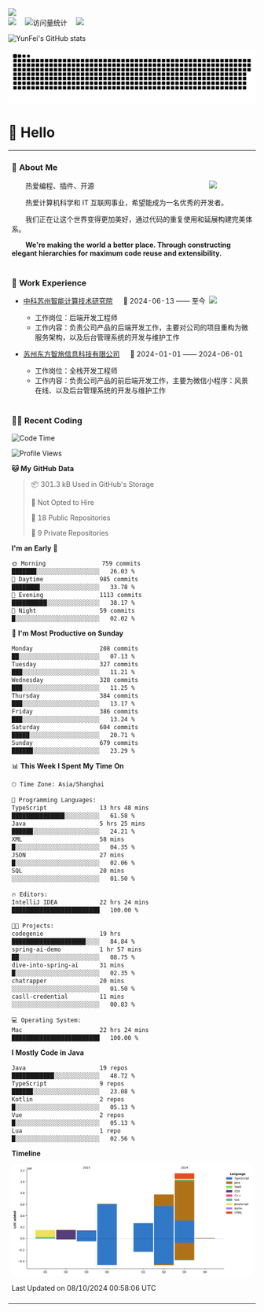   <!-- dynamic typing effect 动态打字效果 -->
  <div>
    <a href="http://yunfei.plus">
      <img src="https://readme-typing-svg.demolab.com?font=Fira+Code&pause=1000&width=435&lines=console.log(%22Hello%2C%20World%22);祝您今天愉快!&center=true&size=27" />
    </a>
  </div>

  <div>
    <a href="http://yunfei.plus/"><img src="https://img.shields.io/badge/Website-博客-8c36db" /></a>&emsp;
    <!-- visitor -->
    <img src="https://komarev.com/ghpvc/?username=yunfeidog&label=Views&color=orange&style=flat" alt="访问量统计" />&emsp;
    <!-- wakatime -->    
    <a href="https://wakatime.com/@yunfeidog"><img src="https://wakatime.com/badge/user/42d0678c-368b-448b-9a77-5d21c5b55352.svg" /></a>
  </div>

![YunFei's GitHub stats](https://github-readme-stats.vercel.app/api?username=yunfeidog)

![snake](./dist/github-contribution-grid-snake.svg)

#  🙋 Hello

<table>


<tr><td>

### 🤺 About Me

<img align="right" width="88" src="https://cdn.jsdelivr.net/gh/yunfeidog/yunfeidog/assets/images/jobs.png" />

<p>&emsp;&emsp;热爱编程、插件、开源</p>
<p>&emsp;&emsp;热爱计算机科学和 IT 互联网事业，希望能成为一名优秀的开发者。</p>
<p>&emsp;&emsp;我们正在让这个世界变得更加美好，通过代码的重复使用和延展构建完美体系。</p>
<p>&emsp;&emsp;<strong>We're making the world a better place. Through constructing elegant hierarchies for maximum code reuse and extensibility.</strong></p>

</td></tr> 

<tr><td>

### 🏢 Work Experience

<img align="right" width="88" src="https://cdn.jsdelivr.net/gh/yunfeidog/yunfeidog/assets/images/yuanze.png" />

- [中科苏州智能计算技术研究院](http://iict.ac.cn/sy) &emsp; 📌 2024-06-13 —— 至今

  - 工作岗位：后端开发工程师
  - 工作内容：负责公司产品的后端开发工作，主要对公司的项目重构为微服务架构，以及后台管理系统的开发与维护工作

- [苏州东方智旅信息科技有限公司](http://www.leyoobao.com/) &emsp; 📌 2024-01-01 —— 2024-06-01

    - 工作岗位：全栈开发工程师
    - 工作内容：负责公司产品的前后端开发工作，主要为微信小程序：风景在线、以及后台管理系统的开发与维护工作


</td></tr>

<tr><td>

### 👩‍💻 Recent Coding
<!--START_SECTION:waka-->
![Code Time](http://img.shields.io/badge/Code%20Time-1%2C835%20hrs%2052%20mins-blue)

![Profile Views](http://img.shields.io/badge/Profile%20Views-3-blue)

**🐱 My GitHub Data** 

> 📦 301.3 kB Used in GitHub's Storage 
 > 
> 🚫 Not Opted to Hire
 > 
> 📜 18 Public Repositories 
 > 
> 🔑 9 Private Repositories 
 > 
**I'm an Early 🐤** 

```text
🌞 Morning                759 commits         ███████░░░░░░░░░░░░░░░░░░   26.03 % 
🌆 Daytime                985 commits         ████████░░░░░░░░░░░░░░░░░   33.78 % 
🌃 Evening                1113 commits        ██████████░░░░░░░░░░░░░░░   38.17 % 
🌙 Night                  59 commits          █░░░░░░░░░░░░░░░░░░░░░░░░   02.02 % 
```
📅 **I'm Most Productive on Sunday** 

```text
Monday                   208 commits         ██░░░░░░░░░░░░░░░░░░░░░░░   07.13 % 
Tuesday                  327 commits         ███░░░░░░░░░░░░░░░░░░░░░░   11.21 % 
Wednesday                328 commits         ███░░░░░░░░░░░░░░░░░░░░░░   11.25 % 
Thursday                 384 commits         ███░░░░░░░░░░░░░░░░░░░░░░   13.17 % 
Friday                   386 commits         ███░░░░░░░░░░░░░░░░░░░░░░   13.24 % 
Saturday                 604 commits         █████░░░░░░░░░░░░░░░░░░░░   20.71 % 
Sunday                   679 commits         ██████░░░░░░░░░░░░░░░░░░░   23.29 % 
```


📊 **This Week I Spent My Time On** 

```text
🕑︎ Time Zone: Asia/Shanghai

💬 Programming Languages: 
TypeScript               13 hrs 48 mins      ███████████████░░░░░░░░░░   61.58 % 
Java                     5 hrs 25 mins       ██████░░░░░░░░░░░░░░░░░░░   24.21 % 
XML                      58 mins             █░░░░░░░░░░░░░░░░░░░░░░░░   04.35 % 
JSON                     27 mins             █░░░░░░░░░░░░░░░░░░░░░░░░   02.06 % 
SQL                      20 mins             ░░░░░░░░░░░░░░░░░░░░░░░░░   01.50 % 

🔥 Editors: 
IntelliJ IDEA            22 hrs 24 mins      █████████████████████████   100.00 % 

🐱‍💻 Projects: 
codegenie                19 hrs              █████████████████████░░░░   84.84 % 
spring-ai-demo           1 hr 57 mins        ██░░░░░░░░░░░░░░░░░░░░░░░   08.75 % 
dive-into-spring-ai      31 mins             █░░░░░░░░░░░░░░░░░░░░░░░░   02.35 % 
chatrapper               20 mins             ░░░░░░░░░░░░░░░░░░░░░░░░░   01.50 % 
casll-credential         11 mins             ░░░░░░░░░░░░░░░░░░░░░░░░░   00.83 % 

💻 Operating System: 
Mac                      22 hrs 24 mins      █████████████████████████   100.00 % 
```

**I Mostly Code in Java** 

```text
Java                     19 repos            ████████████░░░░░░░░░░░░░   48.72 % 
TypeScript               9 repos             ██████░░░░░░░░░░░░░░░░░░░   23.08 % 
Kotlin                   2 repos             █░░░░░░░░░░░░░░░░░░░░░░░░   05.13 % 
Vue                      2 repos             █░░░░░░░░░░░░░░░░░░░░░░░░   05.13 % 
Lua                      1 repo              █░░░░░░░░░░░░░░░░░░░░░░░░   02.56 % 
```



**Timeline**

![Lines of Code chart](https://raw.githubusercontent.com/yunfeidog/yunfeidog/main/assets/bar_graph.png)


 Last Updated on 08/10/2024 00:58:06 UTC
<!--END_SECTION:waka-->

</td></tr>




<tr><td>

